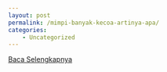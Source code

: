 ```yaml
---
layout: post
permalink: /mimpi-banyak-kecoa-artinya-apa/
categories:
    - Uncategorized
---
```


[Baca Selengkapnya](/06)
